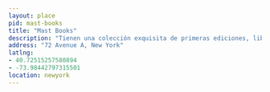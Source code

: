 ```yaml
---
layout: place
pid: mast-books
title: "Mast Books"
description: "Tienen una colección exquisita de primeras ediciones, libros raros y descatalogados, pero son un poco bordes."
address: "72 Avenue A, New York"
latlng:
- 40.72515257580894
- -73.98442797315501
location: newyork
---
```

